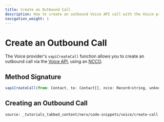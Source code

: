 ```yaml
---
title: Create an Outbound Call
description: How to create an outbound Voice API call with the Voice provider
navigation_weight: 1
---
```


# Create an Outbound Call

The Voice provider's `vapiCreateCall` function allows you to create an outbound call via the [Voice API](/voice/voice-api/overview), using an [NCCO](/voice/voice-api/ncco-reference).

## Method Signature
```javascript
vapiCreateCall(from: Contact, to: Contact[], ncco: Record<string, unknown>[])
```

## Creating an Outbound Call

```tabbed_content
source: _tutorials_tabbed_content/neru/code-snippets/voice/create-call
```
